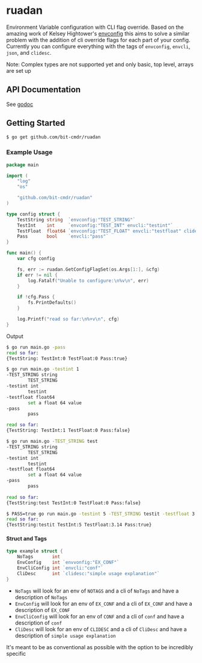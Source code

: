 # ruadan

Environment Variable configuration with CLI flag override. Based on the amazing work of Kelsey Hightower's [envconfig](https://github.com/kelseyhightower/envconfig) this aims to solve a similar problem with the addition of cli override flags for each part of your config. Currently you can configure everything with the tags of `envconfig`, `envcli`, `json`, and `clidesc`.

Note: Complex types are not supported yet and only basic, top level, arrays are set up

## API Documentation

See [godoc](https://pkg.go.dev/github.com/bit-cmdr/ruadan?tab=doc)

## Getting Started

```sh
$ go get github.com/bit-cmdr/ruadan
```

### Example Usage

```go
package main

import (
	"log"
	"os"

	"github.com/bit-cmdr/ruadan"
)

type config struct {
	TestString string  `envconfig:"TEST_STRING"`
	TestInt    int     `envconfig:"TEST_INT" envcli:"testint"`
	TestFloat  float64 `envconfig:"TEST_FLOAT" envcli:"testfloat" clidesc:"set a float 64 value"`
	Pass       bool    `envcli:"pass"`
}

func main() {
	var cfg config

	fs, err := ruadan.GetConfigFlagSet(os.Args[1:], &cfg)
	if err != nil {
		log.Fatalf("Unable to configure:\n%v\n", err)
	}

	if !cfg.Pass {
		fs.PrintDefaults()
	}

	log.Printf("read so far:\n%+v\n", cfg)
}
```

Output

```sh
$ go run main.go -pass
read so far:
{TestString: TestInt:0 TestFloat:0 Pass:true}

$ go run main.go -testint 1
-TEST_STRING string
        TEST_STRING
-testint int
        testint
-testfloat float64
        set a float 64 value
-pass
        pass

read so far:
{TestString: TestInt:1 TestFloat:0 Pass:false}

$ go run main.go -TEST_STRING test
-TEST_STRING string
        TEST_STRING
-testint int
        testint
-testfloat float64
        set a float 64 value
-pass
        pass
        
read so far:
{TestString:test TestInt:0 TestFloat:0 Pass:false}

$ PASS=true go run main.go -testint 5 -TEST_STRING testit -testfloat 3.14
read so far:
{TestString:testit TestInt:5 TestFloat:3.14 Pass:true}
```

#### Struct and Tags

```go
type example struct {
    NoTags       int
    EnvConfig    int `envvonfig:"EX_CONF"`
    EnvCliConfig int `envcli:"conf"`
    CliDesc      int `clidesc:"simple usage explanation"`
}
```

* `NoTags` will look for an env of `NOTAGS` and a cli of `NoTags` and have a description of `NoTags`
* `EnvConfig` will look for an env of `EX_CONF` and a cli of `EX_CONF` and have a description of `EX_CONF`
* `EnvCliConfig` will look for an env of `CONF` and a cli of `conf` and have a description of `conf`
* `CliDesc` will look for an env of `CLIDESC` and a cli of `CliDesc` and have a description of `simple usage explanation`

It's meant to be as conventional as possible with the option to be incredibly specific